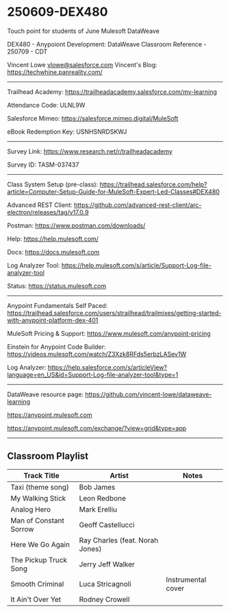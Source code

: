 # 250609-DEX480

Touch point for students of June Mulesoft DataWeave

DEX480 - Anypoiont Development: DataWeave Classroom Reference - 250709 - CDT

Vincent Lowe
vlowe@salesforce.com
Vincent's Blog: https://techwhine.panreality.com/

-------------------------------------------------------------------------------------------------------------------
Trailhead Academy:						https://trailheadacademy.salesforce.com/my-learning

Attendance Code:							ULNL9W

Salesforce Mimeo:							https://salesforce.mimeo.digital/MuleSoft

eBook Redemption Key:					USNHSNRDSKWJ

-------------------------------------------------------------------------------------------------------------------
Survey Link:								https://www.research.net/r/trailheadacademy

Survey ID:									TASM-037437

-------------------------------------------------------------------------------------------------------------------

Class System Setup (pre-class): https://trailhead.salesforce.com/help?article=Computer-Setup-Guide-for-MuleSoft-Expert-Led-Classes#DEX480

Advanced REST Client: https://github.com/advanced-rest-client/arc-electron/releases/tag/v17.0.9

Postman: https://www.postman.com/downloads/

Help: https://help.mulesoft.com/

Docs: https://docs.mulesoft.com

Log Analyzer Tool: https://help.mulesoft.com/s/article/Support-Log-file-analyzer-tool

Status: https://status.mulesoft.com 
   
------------------------------------------------------------------------------

Anypoint Fundamentals Self Paced: https://trailhead.salesforce.com/users/strailhead/trailmixes/getting-started-with-anypoint-platform-dex-401

MuleSoft Pricing & Support: https://www.mulesoft.com/anypoint-pricing

Einstein for Anypoint Code Builder: https://videos.mulesoft.com/watch/Z3Xzk8RFds5erbzLASev1W

Log Analyzer: https://help.salesforce.com/s/articleView?language=en_US&id=Support-Log-file-analyzer-tool&type=1

------------------------------------------------------------------------------

DataWeave resource page: https://github.com/vincent-lowe/dataweave-learning

https://anypoint.mulesoft.com

https://anypoint.mulesoft.com/exchange/?view=grid&type=app

-------------------------------------------------------------------------------------------------------------------
Classroom Playlist
-------------------------------------------------------------------------------------------------------------------
|Track Title|Artist|Notes|
|-----------|------|-----|
|Taxi (theme song)|Bob James||
|My Walking Stick|Leon Redbone||
|Analog Hero|Mark Erelliu||
|Man of Constant Sorrow|Geoff Castellucci||
|Here We Go Again|Ray Charles (feat. Norah Jones)||
|The Pickup Truck Song|Jerry Jeff Walker||
|Smooth Criminal|Luca Stricagnoli|Instrumental cover|
|It Ain't Over Yet|Rodney Crowell||















  
